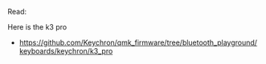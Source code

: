 Read:

Here is the k3 pro
- https://github.com/Keychron/qmk_firmware/tree/bluetooth_playground/keyboards/keychron/k3_pro
